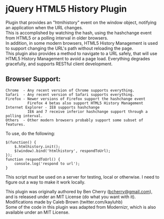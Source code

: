 jQuery HTML5 History Plugin
===========================

Plugin that provides an "htmlhistory" event on the window object, notifying an application when the URL changes.  
This is accomplished by watching the hash, using the hashchange event from HTML5 or a polling interval in older browsers.  
In addition, in some modern browsers, HTML5 History Management is used to support changing the URL's path without reloading the page.  
This plugin also provides a method to navigate to a URL safely, that will use HTML5 History Management to avoid a page load.
Everything degrades gracefully, and supports RESTful client development.

Browser Support:
----------------

    Chrome  - Any recent version of Chrome supports everything.
    Safari  - Any recent version of Safari supports everything.
    Firefox - Newer versions of Firefox support the hashchange event
              Firefox 4 betas also support HTML5 History Management
    Internet Explorer - IE8 supports hashchange
              IE6 and 7 receive inferior hashchange support through a polling interval.
    Others  - Other modern browsers probably support some subset of features.


To use, do the following:

    $(function() {
        $.htmlhistory.init();
        $(window).bind('htmlhistory', respondToUrl);
    });
    function respondToUrl() {
        console.log('respond to url');
    }

This script must be used on a server for testing, local or otherwise.  I need to figure out a way to make it work locally.

This plugin was originally authored by Ben Cherry (bcherry@gmail.com), and is released under an MIT License (do what you want with it).  
Modifications made by Caleb Brown (twitter.com/kayluhb)  
Some of the code in this plugin was adapted from Modernizr, which is also available under an MIT License.
